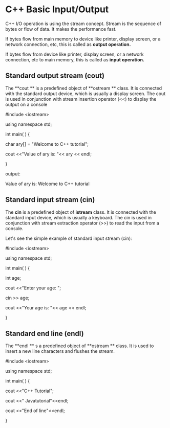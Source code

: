 # C++ Basic Input/Output

C++ I/O operation is using the stream concept. Stream is the sequence of bytes or flow of data. It makes the performance fast.

If bytes flow from main memory to device like printer, display screen, or a network connection, etc, this is called as **output operation.**

If bytes flow from device like printer, display screen, or a network connection, etc to main memory, this is called as **input operation.**

## Standard output stream \(cout\)

The **cout ** is a predefined object of **ostream ** class. It is connected with the standard output device, which is usually a display screen. The cout is used in conjunction with stream insertion operator \(&lt;&lt;\) to display the output on a console

\#include &lt;iostream&gt;

using namespace std;

int main\( \) {

char ary\[\] = "Welcome to C++ tutorial";

cout &lt;&lt;"Value of ary is: "&lt;&lt; ary &lt;&lt; endl;

}

output:

Value of ary is: Welcome to C++ tutorial

## Standard input stream \(cin\)

The **cin** is a predefined object of **istream** class. It is connected with the standard input device, which is usually a keyboard. The cin is used in conjunction with stream extraction operator \(&gt;&gt;\) to read the input from a console.

Let's see the simple example of standard input stream \(cin\):

\#include &lt;iostream&gt;

using namespace std;

int main\( \) {

int age;

cout &lt;&lt;"Enter your age: ";

cin &gt;&gt; age;

cout &lt;&lt;"Your age is: "&lt;&lt; age &lt;&lt; endl;

}



## Standard end line \(endl\)

The **endl ** s a predefined object of **ostream ** class. It is used to insert a new line characters and flushes the stream.

\#include &lt;iostream&gt;

using namespace std;  

int main\( \) {  

cout &lt;&lt;"C++ Tutorial";     

cout &lt;&lt;" Javatutorial"&lt;&lt;endl;   

cout &lt;&lt;"End of line"&lt;&lt;endl;   

}



